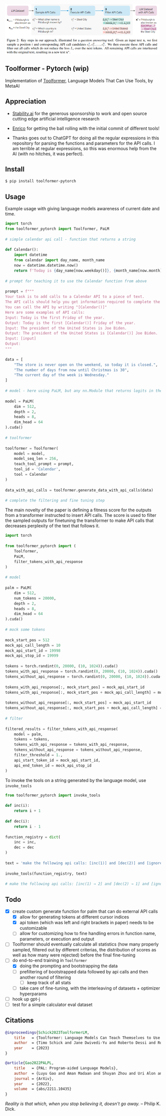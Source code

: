 <img src="./toolformer.png" width="500px"></img>

## Toolformer - Pytorch (wip)

Implementation of <a href="https://arxiv.org/abs/2302.04761">Toolformer</a>, Language Models That Can Use Tools, by MetaAI

## Appreciation

- <a href="https://stability.ai/">Stability.ai</a> for the generous sponsorship to work and open source cutting edge artificial intelligence research

- <a href="https://github.com/conceptofmind">Enrico</a> for getting the ball rolling with the initial commit of different tools!

- Thanks goes out to ChatGPT for doing all the regular expressions in this repository for parsing the functions and parameters for the API calls. I am terrible at regular expressions, so this was enormous help from the AI (with no hitches, it was perfect).

## Install

```bash
$ pip install toolformer-pytorch
```

## Usage

Example usage with giving language models awareness of current date and time.

```python
import torch
from toolformer_pytorch import Toolformer, PaLM

# simple calendar api call - function that returns a string

def Calendar():
    import datetime
    from calendar import day_name, month_name
    now = datetime.datetime.now()
    return f'Today is {day_name[now.weekday()]}, {month_name[now.month]} {now.day}, {now.year}.'

# prompt for teaching it to use the Calendar function from above

prompt = f"""
Your task is to add calls to a Calendar API to a piece of text.
The API calls should help you get information required to complete the text.
You can call the API by writing "[Calendar()]"
Here are some examples of API calls:
Input: Today is the first Friday of the year.
Output: Today is the first [Calendar()] Friday of the year.
Input: The president of the United States is Joe Biden.
Output: The president of the United States is [Calendar()] Joe Biden.
Input: [input]
Output: 
"""

data = [
    "The store is never open on the weekend, so today it is closed.",
    "The number of days from now until Christmas is 30",
    "The current day of the week is Wednesday."
]

# model - here using PaLM, but any nn.Module that returns logits in the shape (batch, seq, num_tokens) is fine

model = PaLM(
    dim = 512,
    depth = 2,
    heads = 8,
    dim_head = 64
).cuda()

# toolformer

toolformer = Toolformer(
    model = model,
    model_seq_len = 256,
    teach_tool_prompt = prompt,
    tool_id = 'Calendar',
    tool = Calendar
)

data_with_api_calls = toolformer.generate_data_with_api_calls(data)

# complete the filtering and fine tuning step
```

The main novelty of the paper is defining a fitness score for the outputs from a transformer instructed to insert API calls. The score is used to filter the sampled outputs for finetuning the transformer to make API calls that decreases perplexity of the text that follows it.

```python
import torch

from toolformer_pytorch import (
    Toolformer,
    PaLM,
    filter_tokens_with_api_response
)

# model

palm = PaLM(
    dim = 512,
    num_tokens = 20000,
    depth = 2,
    heads = 8,
    dim_head = 64
).cuda()

# mock some tokens

mock_start_pos = 512
mock_api_call_length = 10
mock_api_start_id = 19998
mock_api_stop_id = 19999

tokens = torch.randint(0, 20000, (10, 1024)).cuda()
tokens_with_api_response = torch.randint(0, 20000, (10, 1024)).cuda()
tokens_without_api_response = torch.randint(0, 20000, (10, 1024)).cuda()

tokens_with_api_response[:, mock_start_pos] = mock_api_start_id
tokens_with_api_response[:, mock_start_pos + mock_api_call_length] = mock_api_stop_id

tokens_without_api_response[:, mock_start_pos] = mock_api_start_id
tokens_without_api_response[:, mock_start_pos + mock_api_call_length] = mock_api_stop_id

# filter

filtered_results = filter_tokens_with_api_response(
    model = palm,
    tokens = tokens,
    tokens_with_api_response = tokens_with_api_response,
    tokens_without_api_response = tokens_without_api_response,
    filter_threshold = 1.,
    api_start_token_id = mock_api_start_id,
    api_end_token_id = mock_api_stop_id
)
```

To invoke the tools on a string generated by the language model, use `invoke_tools`

```python
from toolformer_pytorch import invoke_tools

def inc(i):
    return i + 1

def dec(i):
    return i - 1

function_registry = dict(
    inc = inc,
    dec = dec
)

text = 'make the following api calls: [inc(1)] and [dec(2)] and [ignored(3)]'

invoke_tools(function_registry, text)

# make the following api calls: [inc(1) → 2] and [dec(2) → 1] and [ignored(3)]
```

## Todo

- [x] create custom generate function for palm that can do external API calls
    - [x] allow for generating tokens at different cursor indices
    - [x] api token (which was left and right brackets in paper) needs to be customizable
    - [ ] allow for customizing how to fine handling errors in function name, parameters, or execution and output
- [ ] Toolformer should eventually calculate all statistics (how many properly sampled, filtered out by different criterias, the distribution of scores as well as how many were rejected) before the final fine-tuning
- [ ] do end-to-end training in `Toolformer`
    - [x] doing the prompting and bootstrapping the data
    - [ ] prefiltering of bootstrapped data followed by api calls and then another round of filtering
        - [ ] keep track of all stats
    - [ ] take care of fine-tuning, with the interleaving of datasets + optimizer hyperparams
- [ ] hook up gpt-j
- [ ] test for a simple calculator eval dataset

## Citations

```bibtex
@inproceedings{Schick2023ToolformerLM,
    title   = {Toolformer: Language Models Can Teach Themselves to Use Tools},
    author  = {Timo Schick and Jane Dwivedi-Yu and Roberto Dessi and Roberta Raileanu and Maria Lomeli and Luke Zettlemoyer and Nicola Cancedda and Thomas Scialom},
    year    = {2023}
}
```

```bibtex
@article{Gao2022PALPL,
    title   = {PAL: Program-aided Language Models},
    author  = {Luyu Gao and Aman Madaan and Shuyan Zhou and Uri Alon and Pengfei Liu and Yiming Yang and Jamie Callan and Graham Neubig},
    journal = {ArXiv},
    year    = {2022},
    volume  = {abs/2211.10435}
}
```

*Reality is that which, when you stop believing it, doesn't go away.* – Philip K. Dick.

